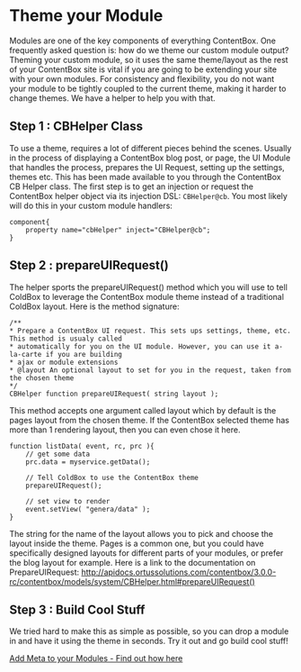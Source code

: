 # Theme your Module

Modules are one of the key components of everything ContentBox. One frequently asked question is: how do we theme our custom module output? Theming your custom module, so it uses the same theme/layout as the rest of your ContentBox site is vital if you are going to be extending your site with your own modules. For consistency and flexibility, you do not want your module to be tightly coupled to the current theme, making it harder to change themes. We have a helper to help you with that.

## Step 1 : CBHelper Class

To use a theme, requires a lot of different pieces behind the scenes. Usually in the process of displaying a ContentBox blog post, or page, the UI Module that handles the process, prepares the UI Request, setting up the settings, themes etc. This has been made available to you through the ContentBox CB Helper class. The first step is to get an injection or request the ContentBox helper object via its injection DSL: `CBHelper@cb`. You most likely will do this in your custom module handlers:

```
component{
    property name="cbHelper" inject="CBHelper@cb";
}
```

## Step 2 : prepareUIRequest()

The helper sports the prepareUIRequest() method which you will use to tell ColdBox to leverage the ContentBox module theme instead of a traditional ColdBox layout. Here is the method signature:

```	
/**
* Prepare a ContentBox UI request. This sets ups settings, theme, etc. This method is usualy called
* automatically for you on the UI module. However, you can use it a-la-carte if you are building
* ajax or module extensions
* @layout An optional layout to set for you in the request, taken from the chosen theme
*/
CBHelper function prepareUIRequest( string layout );
```

This method accepts one argument called layout which by default is the pages layout from the chosen theme. If the ContentBox selected theme has more than 1 rendering layout, then you can even chose it here.

```
function listData( event, rc, prc ){
    // get some data
    prc.data = myservice.getData();
     
    // Tell ColdBox to use the ContentBox theme
    prepareUIRequest();
     
    // set view to render
    event.setView( "genera/data" );
}
```

The string for the name of the layout allows you to pick and choose the layout inside the theme. Pages is a common one, but you could have specifically designed layouts for different parts of your modules, or prefer the blog layout for example. Here is a link to the documentation on PrepareUIRequest: http://apidocs.ortussolutions.com/contentbox/3.0.0-rc/contentbox/models/system/CBHelper.html#prepareUIRequest()

## Step 3 : Build Cool Stuff

We tried hard to make this as simple as possible, so you can drop a module in and have it using the theme in seconds. Try it out and go build cool stuff!

[Add Meta to your Modules - Find out how here](/developing/back_end/modules/adding-meta-to-your-modules.md)